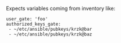 Expects variables coming from inventory like:

    user_gate: 'foo'
    authorized_keys_gate:
     - ~/etc/ansible/pubkeys/krzk@bar
     - ~/etc/ansible/pubkeys/krzk@baz
